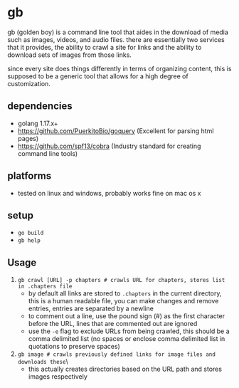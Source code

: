 # gb

gb (golden boy) is a command line tool that aides in the download of media such as images, videos, and audio files.  there are essentially two services that it provides, the ability to crawl a site for links and the ability to download sets of images from those links.

since every site does things differently in terms of organizing content, this is supposed to be a generic tool that allows for a high degree of customization.

## dependencies

* golang 1.17.x+
* https://github.com/PuerkitoBio/goquery (Excellent for parsing html pages)
* https://github.com/spf13/cobra (Industry standard for creating command line tools)

## platforms

* tested on linux and windows, probably works fine on mac os x


## setup

* `go build`
* `gb help`

## Usage

1. `gb crawl [URL] -p chapters # crawls URL for chapters, stores list in .chapters file`
   * by default all links are stored to `.chapters` in the current directory, this is a human readable file, you can make changes and remove entries, entries are separated by a newline
   * to comment out a line, use the pound sign (#) as the first character before the URL, lines that are commented out are ignored
   * use the `-e` flag to exclude URLs from being crawled, this should be a comma delimited list (no spaces or enclose comma delimited list in quotations to preserve spaces)
1. `gb image # crawls previously defined links for image files and downloads these`\
   * this actually creates directories based on the URL path and stores images respectively
